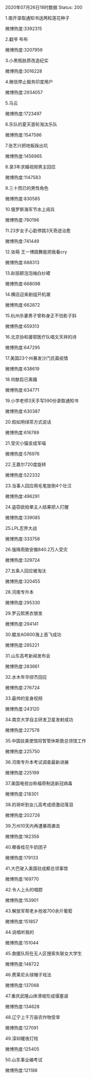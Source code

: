 2020年07月26日18时数据
Status: 200

1.南开录取通知书送两粒莲花种子

微博热度:3392315

2.戳爷 布布

微博热度:3207959

3.小黑瓶肤质改造纪实

微博热度:3016228

4.微信停止服务印度用户

微博热度:2934057

5.马云

微博热度:1723497

6.乐队的夏天首轮淘汰乐队

微博热度:1547586

7.张艺兴把地板跺出坑

微博热度:1456965

8.录3年求婚视频男主回应

微博热度:1147583

9.三十而已的男性角色

微博热度:830585

10.俄罗斯海军节水上阅兵

微博热度:780196

11.23岁女子心脏停跳3天奇迹治愈

微博热度:741449

12.张萌 王一博跳舞能把我看cry

微博热度:688313

13.赵丽颖泡泡袖白纱裙

微博热度:668098

14.横店迎来剧组开机潮

微博热度:662872

15.杭州杀妻男子曾称身正不怕影子斜

微博热度:659313

16.北京协和援鄂医疗队唱文天祥的诗

微博热度:647295

17.美国23个州暴发沙门氏菌疫情

微博热度:638619

18.何猷启已离婚

微博热度:634771

19.小学老师3天手写590份录取通知书

微博热度:630387

20.假如用绿茶方式说话

微博热度:616789

21.受灾小猫变成军喵

微博热度:576976

22.王嘉尔720度旋转

微博热度:522332

23.当事人回应用毛笔放倒4个壮汉

微博热度:496291

24.盗窃欲拍晕主人结果把人打醒

微博热度:339085

25.LPL忍界大战

微博热度:333758

26.强降雨致安徽840.2万人受灾

微博热度:329724

27.五条人回应被淘汰

微博热度:320455

28.河南专升本

微博热度:295330

29.罗云熙黑衣银发

微博热度:294141

30.鲲龙AG600海上首飞成功

微博热度:285221

31.山东高考新闻发布会

微博热度:283661

32.水木年华缪杰回应

微博热度:276724

33.最帅的变身视频

微博热度:243120

34.南京大学自主研发卫星发射成功

微博热度:227578

35.中国驻美使馆将暂管休斯敦总领馆工作

微博热度:225750

36.河南专升本考试调查最新进展

微博热度:225199

37.美国电视台称福奇制造新冠病毒

微博热度:218301

38.的哥听到女儿高考成绩激动落泪

微博热度:202726

39.万州10天内再遭暴雨袭击

微博热度:182356

40.椰香桂花牛奶团子

微博热度:179133

41.大巴驶入美国驻成都总领事馆

微博热度:169770

42.令人上头的唱腔

微博热度:153901

43.解放军帮老乡抢收700余斤葡萄

微博热度:151857

44.说唱听我的

微博热度:151044

45.救援队将在无人区搜索失联女大学生

微博热度:148722

46.费莱尼头球帽子戏法

微博热度:137068

47.重庆武隆山体滑坡形成堰塞湖

微博热度:134628

48.辽宁上千万亩农作物受旱

微博热度:127091

49.深圳暖夜灯柱

微博热度:125405

50.山东事业编考试

微博热度:121188

